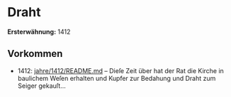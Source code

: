 # Draht

**Ersterwähnung:** 1412

## Vorkommen
- 1412: [jahre/1412/README.md](../jahre/1412/README.md) – Dieſe Zeit über hat der Rat die Kirche in baulichem
Weſen erhalten und Kupfer zur Bedahung und Draht
zum Seiger gekauſt...
